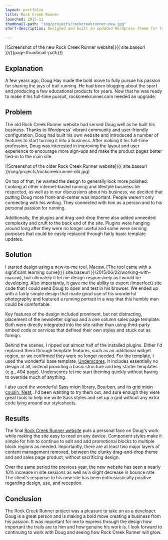 ```yaml
---
layout: portfolio
title: Rock Creek Runner
launched: 2015-11
thumbnail-path: "img/projects/rockcreekrunner-new.jpg"
short-description: Designed and built an updated Wordpress theme for trail running coach and blogger, Doug Hay. Launched November 2, 2015.

---
```


![Screenshot of the new Rock Creek Runner website]({{ site.baseurl }}/{{page.thumbnail-path}})

## Explanation
A few years ago, Doug Hay made the bold move to fully pursue his passion for sharing the joys of trail running. He had been blogging about the sport and producing a few educational products for years. Now that he was ready to make it his full-time pursuit, rockcreekrunner.com needed an upgrade.

## Problem
The old Rock Creek Runner website had served Doug well as he built his business. Thanks to Wordpress' vibrant community and user-friendly configuration, Doug had built his own website and introduced a number of features to start turning it into a business. After making it his full-time profession, Doug was interested in improving the layout and user experience to encourage more sign-ups and make the product pages better tied-in to the main site.

![Screenshot of the older Rock Creek Runner website]({{ site.baseurl }}/img/projects/rockcreekrunner-old.jpg)

On top of that, he wanted the design to generally look more polished. Looking at other internet-based running and lifestyle business he respected, as well as in our discussions about his business, we decided that putting Doug more front-and-center was important. People weren't only connecting with his writing. They connected with him as a person and to his personal passion for running.

Additionally, the plugins and drag-and-drop theme also added unneeded complexity and cruft to the back end of the site. Plugins were hanging around long after they were no longer useful and some were serving purposes that could be easily replaced through fairly basic template updates.

## Solution
I started design using a new-to-me tool, Macaw. [The tool came with a significant learning curve]({{ site.baseurl }}/2015/06/22/working-with-macaw), but ultimately it let me design responsively as I would be developing. Also importantly, it gave me the ability to export (imperfect) site code that I could send Doug to open and test in his browser. We ended up with a fairly simple design that made good use of his wonderful photography and featured a running portrait in a way that this humble man could be comfortable.

Key features of the design included prominent, but not distracting, placement of the newsletter signup and a one column sales page template. Both were directly integrated into the site rather than using third-party embed code or services that defined their own styles and stuck out as foreign.

Behind the scenes, I ripped out almost half of the installed plugins. Either I'd replaced them through template features, such as an additional widget region, or we confirmed they were no longer needed. For the template, I used the wonderful base template, [Underscores](http://underscores.me/). It includes essentially no design at all, instead providing a basic structure and key starter templates (e.g., 404 page). Underscores let me start theming quickly without having to override much of anything.

I also used the wonderful [Sass mixin library, Bourbon,](http://bourbon.io/) and its [grid mixin cousin, Neat,](http://neat.bourbon.io/). I'd been wanting to try them out, and sure enough they were great tools to help me write Sass styles and set up a grid without any extra code lying around our stylesheets.

## Results
The final [Rock Creek Runner website](http://rockcreekrunner.com) puts a personal face on Doug's work while making the site easy to read on any device. Component styles make it simple for him to continue to edit and add promotional blocks to multiple block regions as needed. Importantly, there are at least two major layers of content management removed, between the clunky drag-and-drop theme and and sales page product, without sacrificing design.

Over the same period the previous year, the new website has seen a nearly 10% increase in site sessions as well as a slight decrease in bounce rate. The client's response to his new site has been enthusiastically positive regarding design, use, and reception.

## Conclusion
The Rock Creek Runner project was a pleasure to take on as a developer. Doug is a great person and is making a bold move creating a business from his passion. It was important for me to express through the design how important the trails are to him and how genuine his work is. I look forward to continuing to work with Doug and seeing how Rock Creek Runner will grow.
